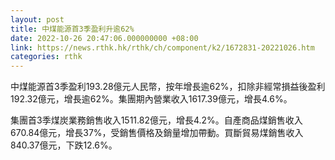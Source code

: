 ```yaml
---
layout: post
title: 中煤能源首3季盈利升逾62%
date: 2022-10-26 20:47:06.000000000 +08:00
link: https://news.rthk.hk/rthk/ch/component/k2/1672831-20221026.htm
categories: rthk
---
```


中煤能源首3季盈利193.28億元人民幣，按年增長逾62%，扣除非經常損益後盈利192.32億元，增長逾62%。集團期內營業收入1617.39億元，增長4.6%。

集團首3季煤炭業務銷售收入1511.82億元，增長4.2%。自產商品煤銷售收入670.84億元，增長37%，受銷售價格及銷量增加帶動。買斷貿易煤銷售收入840.37億元，下跌12.6%。
